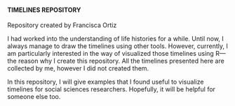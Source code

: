
#### TIMELINES REPOSITORY

Repository created by Francisca Ortiz

I had worked into the understanding of life histories for a while. Until now, I always manage to draw the timelines using other tools. However, currently, I am particularly interested in the way of visualized those timelines using R—the reason why I create this repository. All the timelines presented here are collected by me, however I did not created them. 

In this repository, I will give examples that I found useful to visualize timelines for social sciences researchers. Hopefully, it will be helpful for someone else too. 
